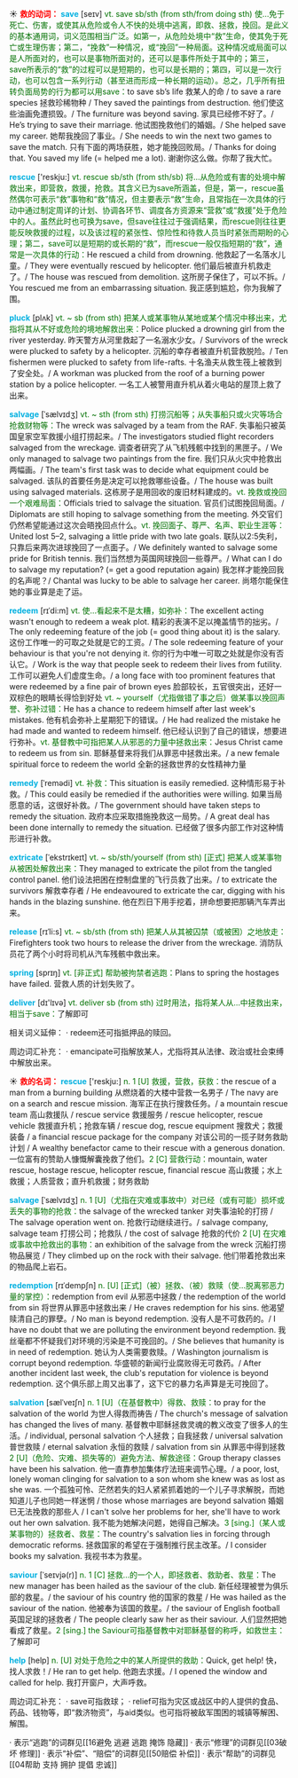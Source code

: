 ☀ <font color="red">**救的动词：**</font>
<font color="sky blue">**save**</font> [seɪv] 
<font color="rgb(227, 108, 9)">vt. save sb/sth (from sth/from doing sth) 使…免于死亡、伤害，或使其从危险或令人不快的处境中逃离，即救、拯救，挽回。是此义的基本通用词，词义范围相当广泛。如第一，从危险处境中“救”生命，使其免于死亡或生理伤害；第二，“挽救”一种情况，或“挽回”一种局面。这种情况或局面可以是人所面对的，也可以是事物所面对的，还可以是事件所处于其中的；第三，save所表示的“救”的过程可以是短期的，也可以是长期的；第四，可以是一次行动，也可以包含一系列行动（甚至进而形成一种长期的运动）。总之，几乎所有扭转负面局势的行为都可以用save：</font>to save sb’s life 救某人的命 / to save a rare species 拯救珍稀物种 / They saved the paintings from destruction. 他们使这些油画免遭损毁。/ The furniture was beyond saving. 家具已经修不好了。/ He’s trying to save their marriage. 他试图挽救他们的婚姻。/ She helped save my career. 她帮我挽回了事业。/ She needs to win the next two games to save the match. 只有下面的两场获胜，她才能挽回败局。/ Thanks for doing that. You saved my life (= helped me a lot). 谢谢你这么做。你帮了我大忙。

<font color="sky blue">**rescue**</font> ['reskju:] 
<font color="rgb(227, 108, 9)">vt. rescue sb/sth (from sth/sb) 将…从危险或有害的处境中解救出来，即营救，救援，抢救。其含义已为save所涵盖，但是，第一，rescue虽然偶尔可表示“救”事物和“救”情况，但主要表示“救”生命，且常指在一次具体的行动中通过制定周详的计划、协调各环节、调度各方资源来“营救”或“救援”处于危险中的人。虽然此时也可换为save，但save往往过于强调结果，而rescue则往往更能反映救援的过程，以及该过程的紧张性、惊险性和待救人员当时紧张而期盼的心理；第二，save可以是短期的或长期的“救”，而rescue一般仅指短期的“救”，通常是一次具体的行动：</font>He rescued a child from drowning. 他救起了一名落水儿童。/ They were eventually rescued by helicopter. 他们最后被直升机救走了。/ The house was rescued from demolition. 这所房子保住了，可以不拆。/ You rescued me from an embarrassing situation. 我正感到尴尬，你为我解了围。
                      
<font color="sky blue">**pluck**</font> [plʌk]
<font color="rgb(227, 108, 9)">vt. ~ sb (from sth) 把某人或某事物从某地或某个情况中移出来，尤指将其从不好或危险的境地解救出来：</font>Police plucked a drowning girl from the river yesterday. 昨天警方从河里救起了一名溺水少女。/ Survivors of the wreck were plucked to safety by a helicopter. 沉船的幸存者被直升机营救脱险。/ Ten fishermen were plucked to safety from life-rafts. 十名渔夫从救生筏上被救到了安全处。/ A workman was plucked from the roof of a burning power station by a police helicopter. 一名工人被警用直升机从着火电站的屋顶上救了出来。

<font color="sky blue">**salvage**</font> [ˈsælvɪdʒ]
<font color="rgb(227, 108, 9)">vt. ~ sth (from sth) 打捞沉船等；从失事船只或火灾等场合抢救财物等：</font>The wreck was salvaged by a team from the RAF. 失事船只被英国皇家空军救援小组打捞起来。/ The investigators studied flight recorders salvaged from the wreckage. 调查者研究了从飞机残骸中找到的黑匣子。/ We only managed to salvage two paintings from the fire. 我们只从火灾中抢救出两幅画。/ The team's first task was to decide what equipment could be salvaged. 该队的首要任务是决定可以抢救哪些设备。/ The house was built using salvaged materials. 这栋房子是用回收的废旧材料建成的。<font color="rgb(227, 108, 9)">vt. 挽救或挽回一个艰难局面：</font>Officials tried to salvage the situation. 官员们试图挽回局面。/ Diplomats are still hoping to salvage something from the meeting. 外交官们仍然希望能通过这次会晤挽回点什么。<font color="rgb(227, 108, 9)">vt. 挽回面子、尊严、名声、职业生涯等：</font>United lost 5–2, salvaging a little pride with two late goals. 联队以2:5失利，只靠后来两次进球挽回了一点面子。/ We definitely wanted to salvage some pride for British tennis. 我们当然想为英国网球挽回一些尊严。/ What can I do to salvage my reputation? (= get a good reputation again) 我怎样才能挽回我的名声呢？/ Chantal was lucky to be able to salvage her career. 尚塔尔能保住她的事业算是走了运。
           
<font color="sky blue">**redeem**</font> [rɪˈdi:m]
<font color="rgb(227, 108, 9)">vt. 使…看起来不是太糟，如弥补：</font>The excellent acting wasn't enough to redeem a weak plot. 精彩的表演不足以掩盖情节的拙劣。/ The only redeeming feature of the job (= good thing about it) is the salary. 这份工作唯一的可取之处就是它的工资。/ The sole redeeming feature of your behaviour is that you're not denying it. 你的行为中唯一可取之处就是你没有否认它。/ Work is the way that people seek to redeem their lives from futility. 工作可以避免人们虚度生命。/ a long face with too prominent features that were redeemed by a fine pair of brown eyes 脸部较长，五官很突出，还好一双棕色的眼睛长得恰到好处 <font color="rgb(227, 108, 9)">vt. ~ yourself（尤指做错了事之后）做某事以挽回声誉、弥补过错：</font>He has a chance to redeem himself after last week's mistakes. 他有机会弥补上星期犯下的错误。/ He had realized the mistake he had made and wanted to redeem himself. 他已经认识到了自己的错误，想要进行弥补。<font color="rgb(227, 108, 9)">vt. 基督教中可指把某人从邪恶的力量中拯救出来：</font>Jesus Christ came to redeem us from sin. 耶稣基督来将我们从罪恶中拯救出来。/ a new female spiritual force to redeem the world 全新的拯救世界的女性精神力量
                      
<font color="sky blue">**remedy**</font> [ˈremədi]
<font color="rgb(227, 108, 9)">vt. 补救：</font>This situation is easily remedied. 这种情形易于补救。/ This could easily be remedied if the authorities were willing. 如果当局愿意的话，这很好补救。/ The government should have taken steps to remedy the situation. 政府本应采取措施挽救这一局势。/ A great deal has been done internally to remedy the situation. 已经做了很多内部工作对这种情形进行补救。

<font color="sky blue">**extricate**</font> [ˈekstrɪkeɪt]
<font color="rgb(227, 108, 9)">vt. ~ sb/sth/yourself (from sth) [正式] 把某人或某事物从被困处解救出来：</font>They managed to extricate the pilot from the tangled control panel. 他们设法把困在控制盘里的飞行员救了出来。/ to extricate the survivors 解救幸存者 / He endeavoured to extricate the car, digging with his hands in the blazing sunshine. 他在烈日下用手挖着，拼命想要把那辆汽车弄出来。
           
<font color="sky blue">**release** </font>[rɪˈli:s]
<font color="rgb(227, 108, 9)">vt. ~ sb/sth (from sth) 把某人从其被囚禁（或被困）之地放走：</font>Firefighters took two hours to release the driver from the wreckage. 消防队员花了两个小时将司机从汽车残骸中救出来。

<font color="sky blue">**spring**</font> [sprɪŋ] 
<font color="rgb(227, 108, 9)">vt. [非正式] 帮助被拘禁者逃跑：</font>Plans to spring the hostages have failed. 营救人质的计划失败了。

<font color="sky blue">**deliver**</font> [dɪ'lɪvə] 
<font color="rgb(227, 108, 9)">vt. deliver sb (from sth) 过时用法，指将某人从…中拯救出来，相当于save：</font>了解即可

相关词义延伸：
· redeem还可指抵押品的赎回。

周边词汇补充：
· emancipate可指解放某人，尤指将其从法律、政治或社会束缚中解放出来。

☀ <font color="red">**救的名词：**</font>
<font color="sky blue">**rescue**</font> ['reskju:] 
<font color="rgb(227, 108, 9)">n. 1 [U] 救援，营救，获救：</font>the rescue of a man from a burning building 从燃烧着的大楼中营救一名男子 / The navy are on a search and rescue mission. 海军正在执行搜救任务。/ a mountain rescue team 高山救援队 / rescue service 救援服务 / rescue helicopter, rescue vehicle 救援直升机；抢救车辆 / rescue dog, rescue equipment 搜救犬；救援装备 / a financial rescue package for the company 对该公司的一揽子财务救助计划 / A wealthy benefactor came to their rescue with a generous donation. 一位富有的赞助人慷慨解囊挽救了他们。<font color="rgb(227, 108, 9)">2 [C] 营救行动：</font>mountain, water rescue, hostage rescue, helicopter rescue, financial rescue 高山救援；水上救援；人质营救；直升机救援；财务救助
           
<font color="sky blue">**salvage**</font> [ˈsælvɪdʒ]
<font color="rgb(227, 108, 9)">n. 1 [U]（尤指在灾难或事故中）对已经（或有可能）损坏或丢失的事物的抢救：</font>the salvage of the wrecked tanker 对失事油轮的打捞 / The salvage operation went on. 抢救行动继续进行。/ salvage company, salvage team 打捞公司；抢救队 / the cost of salvage 抢救的代价 <font color="rgb(227, 108, 9)">2 [U] 在灾难或事故中抢救出的事物：</font>an exhibition of the salvage from the wreck 沉船打捞物品展览 / They climbed up on the rock with their salvage. 他们带着抢救出来的物品爬上岩石。
           
<font color="sky blue">**redemption**</font> [rɪˈdempʃn]
<font color="rgb(227, 108, 9)">n. [U] [正式]（被）拯救、（被）救赎（使…脱离邪恶力量的掌控）：</font>redemption from evil 从邪恶中拯救 / the redemption of the world from sin 将世界从罪恶中拯救出来 / He craves redemption for his sins. 他渴望赎清自己的罪孽。/ No man is beyond redemption. 没有人是不可救药的。/ I have no doubt that we are polluting the environment beyond redemption. 我丝毫都不怀疑我们对环境的污染是不可挽回的。/ She believes that humanity is in need of redemption. 她认为人类需要救赎。/ Washington journalism is corrupt beyond redemption. 华盛顿的新闻行业腐败得无可救药。/ After another incident last week, the club's reputation for violence is beyond redemption. 这个俱乐部上周又出事了，这下它的暴力名声算是无可挽回了。
           
<font color="sky blue">**salvation**</font> [sælˈveɪʃn]
<font color="rgb(227, 108, 9)">n. 1 [U]（在基督教中）得救、救赎：</font>to pray for the salvation of the world 为世人得救而祷告 / The church's message of salvation has changed the lives of many. 基督教中耶稣拯救灵魂的教义改变了很多人的生活。/ individual, personal salvation 个人拯救；自我拯救 / universal salvation 普世救赎 / eternal salvation 永恒的救赎 / salvation from sin 从罪恶中得到拯救 <font color="rgb(227, 108, 9)">2 [U]（危险、灾难、损失等的）避免方法、解救途径：</font>Group therapy classes have been his salvation. 他一直靠参加集体疗法班来调节心理。/ a poor, lost, lonely woman clinging for salvation to a son whom she knew was as lost as she was. 一个孤独可怜、茫然若失的妇人紧紧抓着她的一个儿子寻求解脱，而她知道儿子也同她一样迷惘 / those whose marriages are beyond salvation 婚姻已无法挽救的那些人 / I can't solve her problems for her, she'll have to work out her own salvation. 我不能为她解决问题，她得自己解决。<font color="rgb(227, 108, 9)">3 [sing.]（某人或某事物的）拯救者、救星：</font>The country's salvation lies in forcing through democratic reforms. 拯救国家的希望在于强制推行民主改革。/ I consider books my salvation. 我视书本为救星。
           
<font color="sky blue">**saviour**</font> [ˈseɪvjə(r)]
<font color="rgb(227, 108, 9)">n. 1 [C] 拯救…的一个人，即拯救者、救助者、救星：</font>The new manager has been hailed as the saviour of the club. 新任经理被誉为俱乐部的救星。/ the saviour of his country 他的国家的救星 / He was hailed as the saviour of the nation. 他被奉为该国的救星。/ the saviour of English football 英国足球的拯救者 / The people clearly saw her as their saviour. 人们显然把她看成了救星。<font color="rgb(227, 108, 9)">2 [sing.] the Saviour可指基督教中对耶稣基督的称呼，如救世主：</font>了解即可

<font color="sky blue">**help**</font> [help] 
<font color="rgb(227, 108, 9)">n. [U] 对处于危险之中的某人所提供的救助：</font>Quick, get help! 快，找人求救！/ He ran to get help. 他跑去求援。/ I opened the window and called for help. 我打开窗户，大声呼救。

周边词汇补充：
· save可指救球；
· relief可指为灾区或战区中的人提供的食品、药品、钱物等，即“救济物资”，与aid类似。也可指将被敌军围困的城镇等解困、解围。

· 表示“逃跑”的词群见[[16避免 逃避 逃跑 掩饰 隐藏]]
· 表示“修理”的词群见[[03破坏 修理]]
· 表示“补偿”、“赔偿”的词群见[[50赔偿 补偿]]
· 表示“帮助”的词群见[[04帮助 支持 拥护 提倡 忠诚]]
